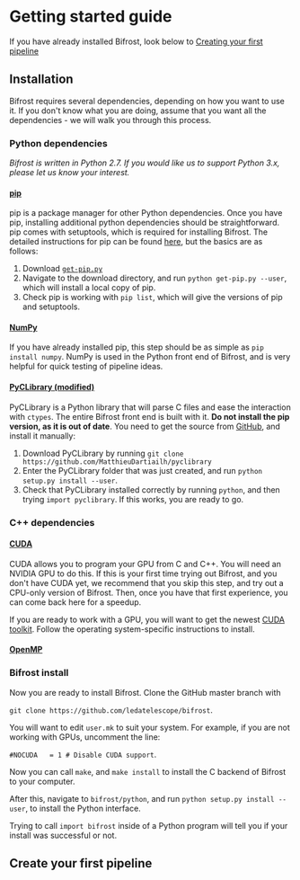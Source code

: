 <!---
Currently using this book of tips : https://jacobian.org/writing/great-documentation/
-->

<!---
Should get a new user up and running in about 30 minutes.
-->

# Getting started guide

<!--- For a quick demo of Bifrost to whet your appetite, please check out our online demo at [GitHub Pages](bifrost.github.io). -->
 If you have already installed Bifrost, look below to [Creating your first pipeline](#tutorial)

## Installation

Bifrost requires several dependencies, depending on how you want to use it. If you don't know what you are doing, assume that you want all the dependencies - we will walk you through this process.

### Python dependencies

*Bifrost is written in Python 2.7. If you would like us to support Python 3.x, please let us know your interest.*

#### [pip](https://pip.pypa.io/en/stable/)

pip is a package manager for other Python dependencies. Once you have pip, installing additional python dependencies should be straightforward. pip comes with setuptools, which is required for installing Bifrost. The detailed instructions for pip can be found [here](https://pip.pypa.io/en/stable/installing/), but the basics are as follows:

1. Download [`get-pip.py`](https://bootstrap.pypa.io/get-pip.py)
2. Navigate to the download directory, and run `python get-pip.py --user`, which will install a local copy of pip. 
3. Check pip is working with `pip list`, which will give the versions of pip and setuptools. 

#### [NumPy](http://docs.scipy.org/doc/numpy/index.html)

If you have already installed pip, this step should be as simple as `pip install numpy`. NumPy is used in the Python front end of Bifrost, and is very helpful for quick testing of pipeline ideas.

#### [PyCLibrary (modified)](https://github.com/MatthieuDartiailh/pyclibrary)

PyCLibrary is a Python library that will parse C files and ease the interaction with `ctypes`. The entire Bifrost front end is built with it. **Do not install the pip version, as it is out of date**. You need to get the source from [GitHub](https://github.com/MatthieuDartiailh/pyclibrary), and install it manually:

1. Download PyCLibrary by running `git clone https://github.com/MatthieuDartiailh/pyclibrary`
2. Enter the PyCLibrary folder that was just created, and run `python setup.py install --user`. 
3. Check that PyCLibrary installed correctly by running `python`, and then trying `import pyclibrary`. If this works, you are ready to go.

### C++ dependencies

#### [CUDA](https://developer.nvidia.com/cuda-zone)

CUDA allows you to program your GPU from C and C++. You will need an NVIDIA GPU to do this. If this is your first time trying out Bifrost, and you don't have CUDA yet, we recommend that you skip this step, and try out a CPU-only version of Bifrost. Then, once you have that first experience, you can come back here for a speedup. 

If you are ready to work with a GPU, you will want to get the newest [CUDA toolkit](https://developer.nvidia.com/cuda-downloads). Follow the operating system-specific instructions to install.

#### [OpenMP](http://openmp.org/wp/openmp-compilers/)

### Bifrost install

Now you are ready to install Bifrost. Clone the GitHub master branch with 

`git clone https://github.com/ledatelescope/bifrost`. 

You will want to edit `user.mk` to suit your system. For example, if you are not working with GPUs, uncomment the line:

`#NOCUDA   = 1 # Disable CUDA support`. 

Now you can call `make`, and `make install` to install the C backend of Bifrost to your computer.

After this, navigate to `bifrost/python`, and run `python setup.py install --user`, to install the Python interface.

Trying to call `import bifrost` inside of a Python program will tell you if your install was successful or not.

## <a name="tutorial">Create your first pipeline</a>